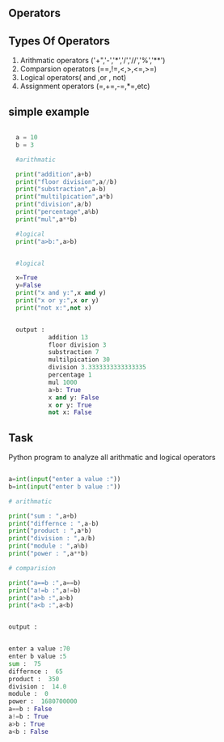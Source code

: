 ## Operators 

## Types Of Operators

1. Arithmatic operators ('+",'-','*','/','//','%','**')
2. Comparsion operators (==,!=,<,>,<=,>=)
3. Logical operators( and ,or , not)
4. Assignment operators (=,+=,-=,*=,etc)



## simple example

```python

  a = 10
  b = 3

  #arithmatic

  print("addition",a+b)
  print("floor division",a//b)
  print("substraction",a-b)
  print("multilpication",a*b)
  print("division",a/b)
  print("percentage",a%b)
  print("mul",a**b)

  #logical
  print("a>b:",a>b)


  #logical

  x=True
  y=False
  print("x and y:",x and y)
  print("x or y:",x or y)
  print("not x:",not x)


  output : 
           addition 13
           floor division 3
           substraction 7
           multilpication 30
           division 3.3333333333333335
           percentage 1
           mul 1000
           a>b: True
           x and y: False
           x or y: True
           not x: False
```

## Task

Python program to analyze all arithmatic and logical operators

```python

a=int(input("enter a value :"))
b=int(input("enter b value :"))

# arithmatic

print("sum : ",a+b)
print("differnce : ",a-b)
print("product : ",a*b)
print("division : ",a/b)
print("module : ",a%b)
print("power : ",a**b)

# comparision

print("a==b :",a==b)
print("a!=b :",a!=b)
print("a>b :",a>b)
print("a<b :",a<b)


output : 


enter a value :70
enter b value :5
sum :  75
differnce :  65
product :  350
division :  14.0
module :  0
power :  1680700000
a==b : False
a!=b : True
a>b : True
a<b : False
```

